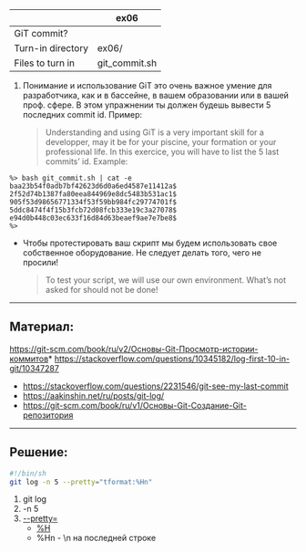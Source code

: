
| 			         |	ex06	          |
| ------------------ | -------------------|
| GiT commit?                             |
| Turn-in directory  | 	ex06/	      	  |
| Files to turn in   | 	git_commit.sh     |

1. Понимание и использование GiT это очень важное умение для разработчика, как и в бассейне, в вашем образовании или в вашей проф. сфере. В этом упражнении ты должен будешь вывести 5 последних commit id. Пример:
   > Understanding and using GiT is a very important skill for a developper, may it be for your piscine, your formation or your professional life. In this exercice, you will have to list the 5 last commits’ id. Example:

```
%> bash git_commit.sh | cat -e
baa23b54f0adb7bf42623d6d0a6ed4587e11412a$
2f52d74b1387fa80eea844969e8dc5483b531ac1$
905f53d98656771334f53f59bb984fc29774701f$
5ddc8474f4f15b3fcb72d08fcb333e19c3a27078$
e94d0b448c03ec633f16d84d63beaef9ae7e7be8$
%>
```

* Чтобы протестировать ваш скрипт мы будем использовать свое собственное оборудование. Не следует делать того, чего не просили!
  > To test your script, we will use our own environment. What’s not asked for should not be done!

---

## Материал: ##
https://git-scm.com/book/ru/v2/Основы-Git-Просмотр-истории-коммитов* https://stackoverflow.com/questions/10345182/log-first-10-in-git/10347287
* https://stackoverflow.com/questions/2231546/git-see-my-last-commit
* https://aakinshin.net/ru/posts/git-log/
* https://git-scm.com/book/ru/v1/Основы-Git-Создание-Git-репозитория

---

## Решение: ##

```sh
#!/bin/sh
git log -n 5 --pretty="tformat:%Hn"
```

1. git log
2. -n 5
3. [--pretty=](https://ru.hexlet.io/courses/git_base/lessons/introduction_to_git_log/theory_unit)
   * [%H](https://git-scm.com/book/ru/v2/Основы-Git-Просмотр-истории-коммитов)
   * %Hn - \n на последней строке
